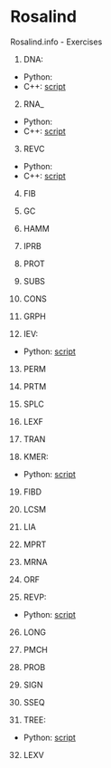 # Rosalind
Rosalind.info - Exercises

1. DNA: 
  - Python: 
  - C++: [script](counting_nucleotides.cpp)

2. RNA_
  - Python:
  - C++: [script](transcribe_dna.cpp)

3. REVC
  - Python:
  - C++: [script](reverse_complement.cpp)

4. FIB

5. GC

6. HAMM

7. IPRB

8. PROT

9. SUBS

10. CONS

11. GRPH

12. IEV: 
  - Python: [script](calculating_expected_offspring.py)

13. PERM

14. PRTM

15. SPLC

16. LEXF

17. TRAN

18. KMER: 
  - Python: [script](kmer_composition.py)

19. FIBD
	  	  	 
20. LCSM
	  	  	 
21. LIA
	  	  	 
22. MPRT
	  	  	 
23. MRNA
	  	  	 
24. ORF
	  	  	 
25. REVP: 
  - Python: [script](locating_restriction_site.py)

26. LONG	
	  	  	 
27. PMCH
	  	  	 
28. PROB
	  	  	 
29. SIGN
	  	  	 
30. SSEQ
	  	  	 
31. TREE: 
  - Python: [script](completing_a_tree.py)	
	  	  	 
32. LEXV
